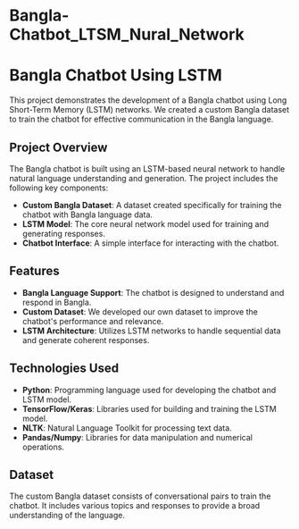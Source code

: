# Bangla-Chatbot_LTSM_Nural_Network
# Bangla Chatbot Using LSTM

This project demonstrates the development of a Bangla chatbot using Long Short-Term Memory (LSTM) networks. We created a custom Bangla dataset to train the chatbot for effective communication in the Bangla language.

## Project Overview

The Bangla chatbot is built using an LSTM-based neural network to handle natural language understanding and generation. The project includes the following key components:
- **Custom Bangla Dataset**: A dataset created specifically for training the chatbot with Bangla language data.
- **LSTM Model**: The core neural network model used for training and generating responses.
- **Chatbot Interface**: A simple interface for interacting with the chatbot.

## Features

- **Bangla Language Support**: The chatbot is designed to understand and respond in Bangla.
- **Custom Dataset**: We developed our own dataset to improve the chatbot's performance and relevance.
- **LSTM Architecture**: Utilizes LSTM networks to handle sequential data and generate coherent responses.

## Technologies Used

- **Python**: Programming language used for developing the chatbot and LSTM model.
- **TensorFlow/Keras**: Libraries used for building and training the LSTM model.
- **NLTK**: Natural Language Toolkit for processing text data.
- **Pandas/Numpy**: Libraries for data manipulation and numerical operations.

## Dataset

The custom Bangla dataset consists of conversational pairs to train the chatbot. It includes various topics and responses to provide a broad understanding of the language.


